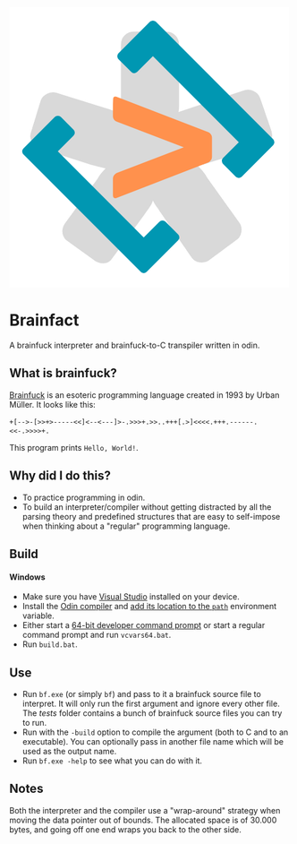 ![Brainfact icon.](/assets/Brainfact.png "The Brainfact icon.")

# Brainfact
A brainfuck interpreter and brainfuck-to-C transpiler written in odin.

## What is brainfuck?
[Brainfuck](https://en.wikipedia.org/wiki/Brainfuck) is an esoteric programming language created in 1993 by Urban Müller. It looks like this:

```
+[-->-[>>+>-----<<]<--<---]>-.>>>+.>>..+++[.>]<<<<.+++.------.<<-.>>>>+.
```

This program prints `Hello, World!`.

## Why did I do this?
- To practice programming in odin.
- To build an interpreter/compiler without getting distracted by all the parsing theory and predefined structures that are easy to self-impose when thinking about a "regular" programming language.

## Build
#### Windows
- Make sure you have [Visual Studio](https://learn.microsoft.com/en-us/visualstudio/install/install-visual-studio?view=vs-2022) installed on your device.
- Install the [Odin compiler](https://github.com/odin-lang/Odin) and [add its location to the `path`](https://www.computerhope.com/issues/ch000549.htm) environment variable.
- Either start a [64-bit developer command prompt](https://learn.microsoft.com/en-us/visualstudio/ide/reference/command-prompt-powershell?view=vs-2022) or start a regular command prompt and run `vcvars64.bat`.
- Run `build.bat`.

## Use
- Run `bf.exe` (or simply `bf`) and pass to it a brainfuck source file to interpret. It will only run the first argument and ignore every other file. The _tests_ folder contains a bunch of brainfuck source files you can try to run.
- Run with the `-build` option to compile the argument (both to C and to an executable). You can optionally pass in another file name which will be used as the output name.
- Run `bf.exe -help` to see what you can do with it.

## Notes
Both the interpreter and the compiler use a "wrap-around" strategy when moving the data pointer out of bounds. The allocated space is of 30.000 bytes, and going off one end wraps you back to the other side.

